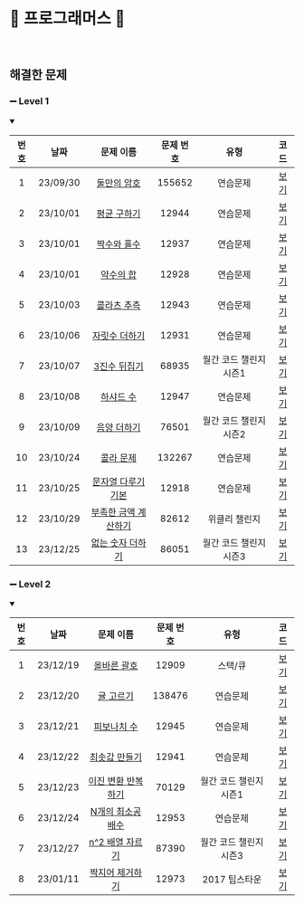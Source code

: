 🤍 프로그래머스 🤍
==============================
<br>

## 해결한 문제

### ➖ Level 1   
<details open>
<summary></summary>

| 번호  |    날짜    |                                     문제 이름                                      | 문제 번호  |      유형       |               코드               |
|:---:|:--------:|:------------------------------------------------------------------------------:|:------:|:-------------:|:------------------------------:|
|  1  | 23/09/30 |   [둘만의 암호](https://school.programmers.co.kr/learn/courses/30/lessons/155652)   | 155652 |     연습문제      |    [보기](./Lv.1/둘만의%20암호.c)     |
|  2  | 23/10/01 |   [평균 구하기](https://school.programmers.co.kr/learn/courses/30/lessons/12944)    | 12944  |     연습문제      |    [보기](./Lv.1/평균%20구하기.c)     |
|  3  | 23/10/01 |   [짝수와 홀수](https://school.programmers.co.kr/learn/courses/30/lessons/12937)    | 12937  |     연습문제      |     [보기](./Lv.1/짝수와%20홀수c)     |
|  4  | 23/10/01 |    [약수의 합](https://school.programmers.co.kr/learn/courses/30/lessons/12928)    | 12928  |     연습문제      |     [보기](./Lv.1/약수의%20합.c)     |
|  5  | 23/10/03 |   [콜라츠 추측](https://school.programmers.co.kr/learn/courses/30/lessons/12943)    | 12943  |     연습문제      |    [보기](./Lv.1/콜라츠%20추측.c)     |
|  6  | 23/10/06 |   [자릿수 더하기](https://school.programmers.co.kr/learn/courses/30/lessons/12931)   | 12931  |     연습문제      |    [보기](./Lv.1/자릿수%20더하기.c)    |
|  7  | 23/10/07 |   [3진수 뒤집기](https://school.programmers.co.kr/learn/courses/30/lessons/68935)   | 68935  | 월간 코드 챌린지 시즌1 |    [보기](./Lv.1/3진법%20뒤집기.c)    |
|  8  | 23/10/08 |    [하샤드 수](https://school.programmers.co.kr/learn/courses/30/lessons/12947)    | 12947  |     연습문제      |     [보기](./Lv.1/하샤드%20수.c)     |
|  9  | 23/10/09 |   [음양 더하기](https://school.programmers.co.kr/learn/courses/30/lessons/76501)    | 76501  | 월간 코드 챌린지 시즌2 |    [보기](./Lv.1/음양%20더하기.c)     |
| 10  | 23/10/24 |   [콜라 문제](https://school.programmers.co.kr/learn/courses/30/lessons/132267)    | 132267 |     연습문제      |     [보기](./Lv.1/콜라%20문제.c)     |
| 11  | 23/10/25 | [문자열 다루기 기본](https://school.programmers.co.kr/learn/courses/30/lessons/12918)  | 12918  |     연습문제      | [보기](./Lv.1/문자열%20다루기%20기본.c)  |
| 12  | 23/10/29 | [부족한 금액 계산하기](https://school.programmers.co.kr/learn/courses/30/lessons/82612) | 82612  |    위클리 챌린지    | [보기](./Lv.1/부족한%20금액%20계산하기.c) |
| 13  | 23/12/25 |  [없는 숫자 더하기](https://school.programmers.co.kr/learn/courses/30/lessons/86051)  | 86051  | 월간 코드 챌린지 시즌3 |  [보기](./Lv.1/없는%20숫자%20더하기.c)  |
</details>

### ➖ Level 2
<details open>
<summary></summary>

| 번호  |    날짜    |                                     문제 이름                                     | 문제 번호  |      유형       |              코드               |
|:---:|:--------:|:-----------------------------------------------------------------------------:|:------:|:-------------:|:-----------------------------:|
|  1  | 23/12/19 |   [올바른 괄호](https://school.programmers.co.kr/learn/courses/30/lessons/12909)   | 12909  |     스택/큐      |    [보기](./Lv.2/올바른%20괄호.c)    |
|  2  | 23/12/20 |   [귤 고르기](https://school.programmers.co.kr/learn/courses/30/lessons/138476)   | 138476 |     연습문제      |    [보기](./Lv.2/귤%20고르기.c)     |
|  3  | 23/12/21 |   [피보나치 수](https://school.programmers.co.kr/learn/courses/30/lessons/12945)   | 12945  |     연습문제      |    [보기](./Lv.2/피보나치%20수.c)    |
|  4  | 23/12/22 |  [최솟값 만들기](https://school.programmers.co.kr/learn/courses/30/lessons/12941)   | 12941  |     연습문제      |   [보기](./Lv.2/최솟값%20만들기.c)    |
|  5  | 23/12/23 | [이진 변환 반복하기](https://school.programmers.co.kr/learn/courses/30/lessons/70129) | 70129  | 월간 코드 챌린지 시즌1 | [보기](./Lv.2/이진%20변환%20반복하기.c) |
|  6  | 23/12/24 | [N개의 최소공배수](https://school.programmers.co.kr/learn/courses/30/lessons/12953)  | 12953  |     연습문제      |  [보기](./Lv.2/N개의%20최소공배수.c)   |
|  7  | 23/12/27 | [n^2 배열 자르기](https://school.programmers.co.kr/learn/courses/30/lessons/87390) | 87390  | 월간 코드 챌린지 시즌3 | [보기](./Lv.2/n^2%20배열%20자르기.c) |
|  8  | 23/01/11 |  [짝지어 제거하기](https://school.programmers.co.kr/learn/courses/30/lessons/12973)  | 12973  |   2017 팁스타운   |  [보기](./Lv.2/짝지어%20제거하기.cpp)  |

</details>